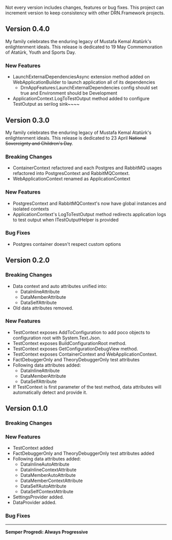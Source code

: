 Not every version includes changes, features or bug fixes. This project can increment version to keep consistency with other DRN.Framework projects.

## Version 0.4.0

My family celebrates the enduring legacy of Mustafa Kemal Atatürk's enlightenment ideals. This release is dedicated to 19 May Commemoration of Atatürk, Youth and Sports Day.

### New Features

* LaunchExternalDependenciesAsync extension method added on WebApplicationBuilder to launch application all of its dependencies
  * DrnAppFeatures:LaunchExternalDependencies config should set true and Environment should be Development
* ApplicationContext.LogToTestOutput method added to configure TestOutput as serilog sink~~~~

## Version 0.3.0

My family celebrates the enduring legacy of Mustafa Kemal Atatürk's enlightenment ideals. This release is dedicated to 23 April ~~National Sovereignty and Children's Day~~.

### Breaking Changes

* ContainerContext refactored and each Postgres and RabbitMQ usages refactored into PostgresContext and RabbitMQContext.
* WebApplicationContext renamed as ApplicationContext

### New Features

* PostgresContext and RabbitMQContext's now have global instances and isolated contexts
* ApplicationContext's LogToTestOutput method redirects application logs to test output when ITestOutputHelper is provided

### Bug Fixes

* Postgres container doesn't respect custom options

## Version 0.2.0

### Breaking Changes

* Data context and auto attributes unified into:
  * DataInlineAttribute
  * DataMemberAttribute
  * DataSelfAttribute
* Old data attributes removed.

### New Features

* TestContext exposes AddToConfiguration to add poco objects to configuration root with System.Text.Json.
* TestContext exposes BuildConfigurationRoot method.
* TestContext exposes GetConfigurationDebugView method.
* TestContext exposes ContainerContext and WebApplicationContext.
* FactDebuggerOnly and TheoryDebuggerOnly test attributes
* Following data attributes added:
  * DataInlineAttribute
  * DataMemberAttribute
  * DataSelfAttribute
* If TestContext is first parameter of the test method, data attributes will automatically detect and provide it.

## Version 0.1.0

### Breaking Changes

### New Features

* TestContext added
* FactDebuggerOnly and TheoryDebuggerOnly test attributes added
* Following data attributes added:
  * DataInlineAutoAttribute
  * DataInlineContextAttribute
  * DataMemberAutoAttribute
  * DataMemberContextAttribute
  * DataSelfAutoAttribute
  * DataSelfContextAttribute
* SettingsProvider added.
* DataProvider added.

### Bug Fixes

---
**Semper Progredi: Always Progressive**